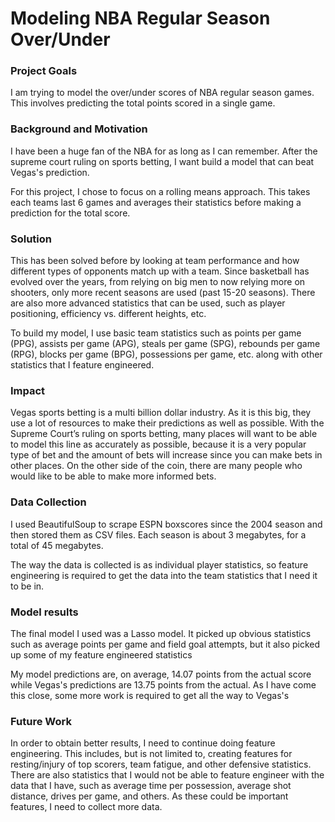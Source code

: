 # Modeling NBA Regular Season Over/Under 

### Project Goals
I am trying to model the over/under scores of NBA regular season games. This involves predicting the total points scored in a single game.

### Background and Motivation
I have been a huge fan of the NBA for as long as I can remember. After the supreme court ruling on sports betting, I want build a model that can beat Vegas's prediction. 

For this project, I chose to focus on a rolling means approach. This takes each teams last 6 games and averages their statistics before making a prediction for the total score.

### Solution
This has been solved before by looking at team performance and how different types of opponents match up with a team. Since basketball has evolved over the years, from relying on big men to now relying more on shooters, only more recent seasons are used (past 15-20 seasons). There are also more advanced statistics that can be used, such as player positioning, efficiency vs. different heights, etc.

To build my model, I use basic team statistics such as points per game (PPG), assists per game (APG), steals per game (SPG), rebounds per game (RPG), blocks per game (BPG), possessions per game, etc. along with other statistics that I feature engineered.

### Impact
Vegas sports betting is a multi billion dollar industry. As it is this big, they use a lot of resources to make their predictions as well as possible. With the Supreme Court’s ruling on sports betting, many places will want to be able to model this line as accurately as possible, because it is a very popular type of bet and the amount of bets will increase since you can make bets in other places. On the other side of the coin, there are many people who would like to be able to make more informed bets.

### Data Collection
I used BeautifulSoup to scrape ESPN boxscores since the 2004 season and then stored them as CSV files. Each season is about 3 megabytes, for a total of 45 megabytes.

The way the data is collected is as individual player statistics, so feature engineering is required to get the data into the team statistics that I need it to be in.

### Model results
The final model I used was a Lasso model. It picked up obvious statistics such as average points per game and field goal attempts, but it also picked up some of my feature engineered statistics

My model predictions are, on average, 14.07 points from the actual score while Vegas's predictions are 13.75 points from the actual.
As I have come this close, some more work is required to get all the way to Vegas's 

### Future Work
In order to obtain better results, I need to continue doing feature engineering. This includes, but is not limited to, creating features for resting/injury of top scorers, team fatigue, and other defensive statistics. There are also statistics that I would not be able to feature engineer with the data that I have, such as average time per possession, average shot distance, drives per game, and others. As these could be important features, I need to collect more data.
